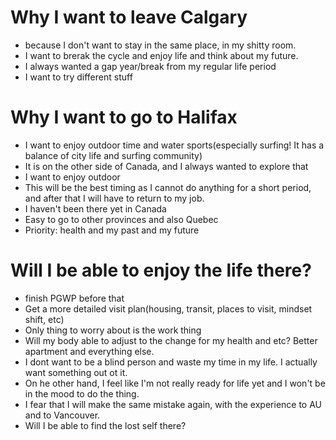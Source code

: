 # Why I want to leave Calgary
- because I don't want to stay in the same place, in my shitty room.
- I want to brerak the cycle and enjoy life and think about my future.
- I always wanted a gap year/break from my regular life period
- I want to try different stuff

# Why I want to go to Halifax
- I want to enjoy outdoor time and water sports(especially surfing! It has a balance of city life and surfing community)
- It is on the other side of Canada, and I always wanted to explore that
- I want to enjoy outdoor 
- This will be the best timing as I cannot do anything for a short period, and after that I will have to return to my job.
- I haven't been there yet in Canada
- Easy to go to other provinces and also Quebec
- Priority: health and my past and my future 

# Will I be able to enjoy the life there?
- finish PGWP before that
- Get a more detailed visit plan(housing, transit, places to visit, mindset shift, etc)
- Only thing to worry about is the work thing
- Will my body able to adjust to the change for my health and etc? Better apartment and everything else.
- I dont want to be a blind person and waste my time in my life. I actually want something out ot it.
- On he other hand, I feel like I'm not really ready for life yet and I won't be in the mood to do the thing.
- I fear that I will make the same mistake again, with the experience to AU and to Vancouver.
- Will I be able to find the lost self there?
